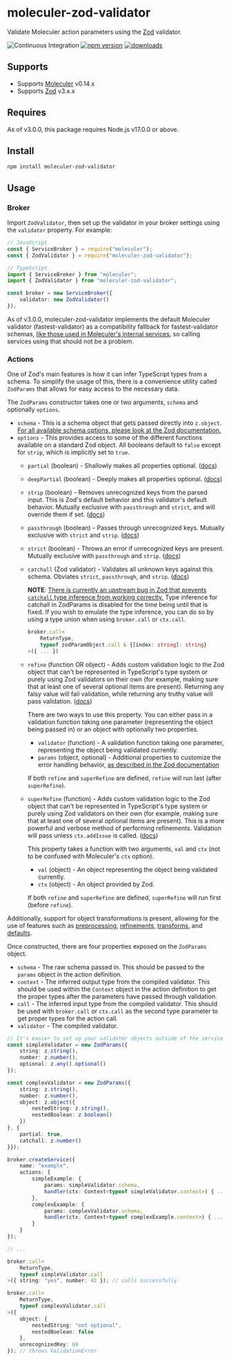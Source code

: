 # moleculer-zod-validator

Validate Moleculer action parameters using the [Zod](https://github.com/colinhacks/zod) validator. 

![Continuous Integration](https://github.com/TheAppleFreak/moleculer-zod-validator/actions/workflows/tests.yml/badge.svg) [![npm version](https://badge.fury.io/js/moleculer-zod-validator.svg)](https://www.npmjs.com/package/moleculer-zod-validator) [![downloads](https://img.shields.io/npm/dw/moleculer-zod-validator)]((https://www.npmjs.com/package/moleculer-zod-validator))

## Supports

* Supports [Moleculer](https://moleculer.services) v0.14.x
* Supports [Zod](https://github.com/colinhacks/zod) v3.x.x

## Requires

As of v3.0.0, this package requires Node.js v17.0.0 or above.

## Install

`npm install moleculer-zod-validator`

## Usage

### Broker

Import `ZodValidator`, then set up the validator in your broker settings using the `validator` property. For example:

```ts
// JavaScript
const { ServiceBroker } = require("moleculer");
const { ZodValidator } = require("moleculer-zod-validator");

// TypeScript
import { ServiceBroker } from "moleculer";
import { ZodValidator } from "moleculer-zod-validator";

const broker = new ServiceBroker({
    validator: new ZodValidator()
});
```

As of v3.0.0, moleculer-zod-validator implements the default Moleculer validator (fastest-validator) as a compatibility fallback for fastest-validator schemas, [like those used in Moleculer's internal services](https://github.com/moleculerjs/moleculer/issues/1094), so calling services using that should not be a problem. 

### Actions

One of Zod's main features is how it can infer TypeScript types from a schema. To simplify the usage of this, there is a convenience utility called `ZodParams` that allows for easy access to the necessary data.

The `ZodParams` constructor takes one or two arguments, `schema` and optionally `options`. 

* `schema` - This is a schema object that gets passed directly into `z.object`. [For all available schema options, please look at the Zod documentation.](https://github.com/colinhacks/zod#defining-schemas)
* `options` - This provides access to some of the different functions available on a standard Zod object. All booleans default to `false` except for `strip`, which is implicitly set to `true`.
  * `partial` (boolean) - Shallowly makes all properties optional. ([docs](https://github.com/colinhacks/zod#partial))
  * `deepPartial` (boolean) - Deeply makes all properties optional. ([docs](https://github.com/colinhacks/zod#deepPartial))
  * `strip` (boolean) - Removes unrecognized keys from the parsed input. This is Zod's default behavior and this validator's default behavior. Mutually exclusive with `passthrough` and `strict`, and will override them if set. ([docs](https://github.com/colinhacks/zod#strip))
  * `passthrough` (boolean) - Passes through unrecognized keys. Mutually exclusive with `strict` and `strip`. ([docs](https://github.com/colinhacks/zod#passthrough))
  * `strict` (boolean) - Throws an error if unrecognized keys are present. Mutually exclusive with `passthrough` and `strip`. ([docs](https://github.com/colinhacks/zod#strict))
  * `catchall` (Zod validator) - Validates all unknown keys against this schema. Obviates `strict`, `passthrough`, and `strip`. ([docs](https://github.com/colinhacks/zod#catchall))

    **NOTE**: [There is currently an upstream bug in Zod that prevents `catchall` type inference from working correctly.](https://github.com/colinhacks/zod/issues/1949) Type inference for catchall in ZodParams is disabled for the time being until that is fixed. If you wish to emulate the type inference, you can do so by using a type union when using `broker.call` or `ctx.call`. 

    ```ts
    broker.call<
        ReturnType,
        typeof zodParamObject.call & {[index: string]: string}
    >({ ... })
    ```
  * `refine` (function OR object) - Adds custom validation logic to the Zod object that can't be represented in TypeScript's type system or purely using Zod validators on their own (for example, making sure that at least one of several optional items are present). Returning any falsy value will fail validation, while returning any truthy value will pass validation. ([docs](https://github.com/colinhacks/zod/#refine))

    There are two ways to use this property. You can either pass in a validation function taking one parameter (representing the object being passed in) or an object with optionally two properties.

      * `validator` (function) - A validation function taking one parameter, representing the object being validated currently.
      * `params` (object, optional) - Additional properties to customize the error handling behavior, [as described in the Zod documentation](https://github.com/colinhacks/zod/#arguments)
    
    If both `refine` and `superRefine` are defined, `refine` will run last (after `superRefine`).

  * `superRefine` (function) - Adds custom validation logic to the Zod object that can't be represented in TypeScript's type system or purely using Zod validators on their own (for example, making sure that at least one of several optional items are present). This is a more powerful and verbose method of performing refinements. Validation will pass unless `ctx.addIssue` is called. ([docs](https://github.com/colinhacks/zod/#superrefine))

    This property takes a function with two arguments, `val` and `ctx` (not to be confused with Moleculer's `ctx` option).
    
      * `val` (object) - An object representing the object being validated currently. 
      * `ctx` (object) - An object provided by Zod. 
    
    If both `refine` and `superRefine` are defined, `superRefine` will run first (before `refine`).

Additionally, support for object transformations is present, allowing for the use of features such as [preprocessing](https://github.com/colinhacks/zod#preprocess), [refinements](https://github.com/colinhacks/zod#refine), [transforms](https://github.com/colinhacks/zod#transform), and [defaults](https://github.com/colinhacks/zod#default). 

Once constructed, there are four properties exposed on the `ZodParams` object.

* `schema` - The raw schema passed in. This should be passed to the `params` object in the action definition.
* `context` - The inferred output type from the compiled validator. This should be used within the `Context` object in the action definition to get the proper types after the parameters have passed through validation. 
* `call` - The inferred input type from the compiled validator. This should be used with `broker.call` or `ctx.call` as the second type parameter to get proper types for the action call. 
* `validator` - The compiled validator. 

```ts
// It's easier to set up your validator objects outside of the service constructor so you can more easily access the typings later.
const simpleValidator = new ZodParams({
    string: z.string(),
    number: z.number(),
    optional: z.any().optional()
});

const complexValidator = new ZodParams({
    string: z.string(),
    number: z.number(),
    object: z.object({
        nestedString: z.string(),
        nestedBoolean: z.boolean()
    })
}, {
    partial: true,
    catchall: z.number()
}});

broker.createService({
    name: "example",
    actions: {
        simpleExample: {
            params: simpleValidator.schema, 
            handler(ctx: Context<typeof simpleValidator.context>) { ... }
        },
        complexExample: {
            params: complexValidator.schema,
            handler(ctx: Context<typeof complexExample.context>) { ... }
        }
    }
});

// ...

broker.call<
    ReturnType, 
    typeof simpleValidator.call
>({ string: "yes", number: 42 }); // calls successfully

broker.call<
    ReturnType, 
    typeof complexValidator.call
>({
    object: { 
        nestedString: "not optional", 
        nestedBoolean: false 
    }, 
    unrecognizedKey: 69 
}); // throws ValidationError
```

